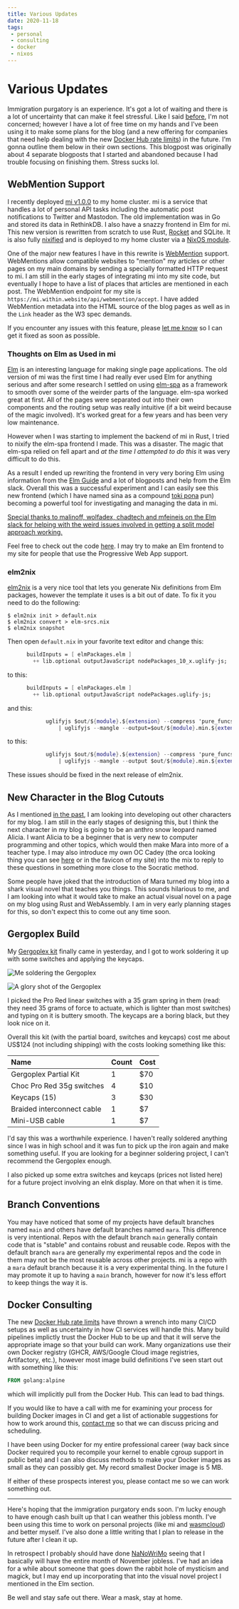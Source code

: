 ```yaml
---
title: Various Updates
date: 2020-11-18
tags:
 - personal
 - consulting
 - docker
 - nixos
---
```


# Various Updates

Immigration purgatory is an experience. It's got a lot of waiting and there is a
lot of uncertainty that can make it feel stressful. Like I said
[before](/blog/new-adventures-2020-10-24), I'm not concerned; however I have a
lot of free time on my hands and I've been using it to make some plans for the
blog (and a new offering for companies that need help dealing with the new
[Docker Hub rate
limits](https://docs.docker.com/docker-hub/download-rate-limit/)) in the future.
I'm gonna outline them below in their own sections. This blogpost was originally
about 4 separate blogposts that I started and abandoned because I had trouble
focusing on finishing them. Stress sucks lol.

## WebMention Support

I recently deployed [mi v1.0.0](https://github.com/Xe/mi) to my home cluster. mi
is a service that handles a lot of personal API tasks including the automatic
post notifications to Twitter and Mastodon. The old implementation was in Go and
stored its data in RethinkDB. I also have a snazzy frontend in Elm for mi. This
new version is rewritten from scratch to use Rust, [Rocket](https://rocket.rs/)
and SQLite. It is also fully
[nixified](https://github.com/Xe/mi/blob/mara/default.nix) and is deployed to my
home cluster via a [NixOS
module](https://github.com/Xe/nixos-configs/blob/master/common/services/mi.nix).

One of the major new features I have in this rewrite is
[WebMention](https://www.w3.org/TR/webmention/) support. WebMentions allow
compatible websites to "mention" my articles or other pages on my main domains
by sending a specially formatted HTTP request to mi. I am still in the early
stages of integrating mi into my site code, but eventually I hope to have a list
of places that articles are mentioned in each post. The WebMention endpoint for
my site is `https://mi.within.website/api/webmention/accept`. I have added
WebMention metadata into the HTML source of the blog pages as well as in the
`Link` header as the W3 spec demands.

If you encounter any issues with this feature, please [let me know](/contact) so
I can get it fixed as soon as possible.

### Thoughts on Elm as Used in mi

[Elm](https://elm-lang.org/) is an interesting language for making single page
applications. The old version of mi was the first time I had really ever used
Elm for anything serious and after some research I settled on using
[elm-spa](https://www.elm-spa.dev/) as a framework to smooth over some of the
weirder parts of the language. elm-spa worked great at first. All of the pages
were separated out into their own components and the routing setup was really
intuitive (if a bit weird because of the magic involved). It's worked great for
a few years and has been very low maintenance.

However when I was starting to implement the backend of mi in Rust, I tried to
nixify the elm-spa frontend I made. This was a disaster. The magic that elm-spa
relied on fell apart and _at the time I attempted to do this_ it was very
difficult to do this.

As a result I ended up rewriting the frontend in very very boring Elm using
information from the [Elm Guide](https://guide.elm-lang.org/) and a lot of
blogposts and help from the Elm slack. Overall this was a successful experiment
and I can easily see this new frontend (which I have named sina as a compound
[toki pona](https://tokipona.org/) pun) becoming a powerful tool for
investigating and managing the data in mi.

[Special thanks to malinoff, wolfadex, chadtech and mfeineis on the Elm slack
for helping with the weird issues involved in getting a split model approach
working.](conversation://Mara/hacker)

Feel free to check out the code [here](https://github.com/Xe/mi/tree/mara/sina).
I may try to make an Elm frontend to my site for people that use the Progressive
Web App support.

### elm2nix

[elm2nix](https://github.com/cachix/elm2nix) is a very nice tool that lets you
generate Nix definitions from Elm packages, however the
template it uses is a bit out of date. To fix it you need to do the following:

```console
$ elm2nix init > default.nix
$ elm2nix convert > elm-srcs.nix
$ elm2nix snapshot
```

Then open `default.nix` in your favorite text editor and change this:

```nix
      buildInputs = [ elmPackages.elm ]
        ++ lib.optional outputJavaScript nodePackages_10_x.uglify-js;
```

to this:

```nix
      buildInputs = [ elmPackages.elm ]
        ++ lib.optional outputJavaScript nodePackages.uglify-js;
```

and this:

```nix
            uglifyjs $out/${module}.${extension} --compress 'pure_funcs="F2,F3,F4,F5,F6,F7,F8,F9,A2,A3,A4,A5,A6,A7,A8,A9",pure_getters,keep_fargs=false,unsafe_comps,unsafe' \
                | uglifyjs --mangle --output=$out/${module}.min.${extension}
```

to this:

```nix
            uglifyjs $out/${module}.${extension} --compress 'pure_funcs="F2,F3,F4,F5,F6,F7,F8,F9,A2,A3,A4,A5,A6,A7,A8,A9",pure_getters,keep_fargs=false,unsafe_comps,unsafe' \
                | uglifyjs --mangle --output $out/${module}.min.${extension}
```

These issues should be fixed in the next release of elm2nix.

## New Character in the Blog Cutouts

As I mentioned [in the past](/blog/how-mara-works-2020-09-30), I am looking into
developing out other characters for my blog. I am still in the early stages of
designing this, but I think the next character in my blog is going to be an
anthro snow leopard named Alicia. I want Alicia to be a beginner that is very
new to computer programming and other topics, which would then make Mara into
more of a teacher type. I may also introduce my own OC Cadey (the orca looking
thing you can see [here](https://christine.website/static/img/avatar_large.png)
or in the favicon of my site) into the mix to reply to these questions in
something more close to the Socratic method.

Some people have joked that the introduction of Mara turned my blog into a shark
visual novel that teaches you things. This sounds hilarious to me, and I am
looking into what it would take to make an actual visual novel on a page on my
blog using Rust and WebAssembly. I am in very early planning stages for this, so
don't expect this to come out any time soon.

## Gergoplex Build

My [Gergoplex kit](https://www.gboards.ca/product/gergoplex) finally came in
yesterday, and I got to work soldering it up with some switches and applying the
keycaps.

![Me soldering the Gergoplex](https://cdn.christine.website/file/christine-static/img/keeb/gergoplex/EnEYNxvW4AEfWcH.jpg)

![A glory shot of the Gergoplex](https://cdn.christine.website/file/christine-static/img/keeb/gergoplex/Elm3dN8XUAAYHws.jpg)

I picked the Pro Red linear switches with a 35 gram spring in them (read: they
need 35 grams of force to actuate, which is lighter than most switches) and
typing on it is buttery smooth. The keycaps are a boring black, but they look
nice on it.

Overall this kit (with the partial board, switches and keycaps) cost me about
US$124 (not including shipping) with the costs looking something like this:

| Name                       | Count  | Cost  |
| :------------------------- | :----- | :---- |
| Gergoplex Partial Kit      |      1 | $70   |
| Choc Pro Red 35g switches  |      4 | $10   |
| Keycaps (15)               |      3 | $30   |
| Braided interconnect cable |      1 | $7    |
| Mini-USB cable             |      1 | $7    |

I'd say this was a worthwhile experience. I haven't really soldered anything
since I was in high school and it was fun to pick up the iron again and make
something useful. If you are looking for a beginner soldering project, I can't
recommend the Gergoplex enough.

I also picked up some extra switches and keycaps (prices not listed here) for a
future project involving an eInk display. More on that when it is time.

## Branch Conventions

You may have noticed that some of my projects have default branches named `main`
and others have default branches named `mara`. This difference is very
intentional. Repos with the default branch `main` generally contain code that is
"stable" and contains robust and reusable code. Repos with the default branch
`mara` are generally my experimental repos and the code in them may not be the
most reusable across other projects. mi is a repo with a `mara` default branch
because it is a very experimental thing. In the future I may promote it up to
having a `main` branch, however for now it's less effort to keep things the way
it is.

## Docker Consulting

The new [Docker Hub rate
limits](https://docs.docker.com/docker-hub/download-rate-limit/) have thrown a
wrench into many CI/CD setups as well as uncertainty in how CI services will
handle this. Many build pipelines implictly trust the Docker Hub to be up and
that it will serve the appropriate image so that your build can work. Many
organizations use their own Docker registry (GHCR, AWS/Google Cloud image
registries, Artifactory, etc.), however most image build definitions I've seen
start out with something like this:

```Dockerfile
FROM golang:alpine
```

which will implicitly pull from the Docker Hub. This can lead to bad things.

If you would like to have a call with me for examining your process for building
Docker images in CI and get a list of actionable suggestions for how to work
around this, [contact me](/contact) so that we can discuss pricing and
scheduling. 

I have been using Docker for my entire professional career (way back since
Docker required you to recompile your kernel to enable cgroup support in public
beta) and I can also discuss methods to make your Docker images as small as they
can possibly get. My record smallest Docker image is 5 MB.

If either of these prospects interest you, please contact me so we can work
something out.

---

Here's hoping that the immigration purgatory ends soon. I'm lucky enough to have
enough cash built up that I can weather this jobless month. I've been using this
time to work on personal projects (like mi and
[wasmcloud](https://wasmcloud.app)) and better myself. I've also done a little
writing that I plan to release in the future after I clean it up.

In retrospect I probably should have done [NaNoWriMo](https://nanowrimo.org/)
seeing that I basically will have the entire month of November jobless. I've had
an idea for a while about someone that goes down the rabbit hole of mysticism
and magick, but I may end up incorporating that into the visual novel project I
mentioned in the Elm section.

Be well and stay safe out there. Wear a mask, stay at home.
